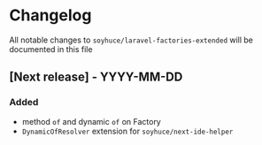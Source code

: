 # Changelog

All notable changes to `soyhuce/laravel-factories-extended` will be documented in this file

## [Next release] - YYYY-MM-DD

### Added

- method `of` and dynamic `of` on Factory
- `DynamicOfResolver` extension for `soyhuce/next-ide-helper`
